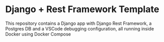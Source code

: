 # Django + Rest Framework Template

This repository contains a Django app with Django Rest Framework, a Postgres DB and a VSCode debugging configuration, all running inside Docker using Docker Compose
